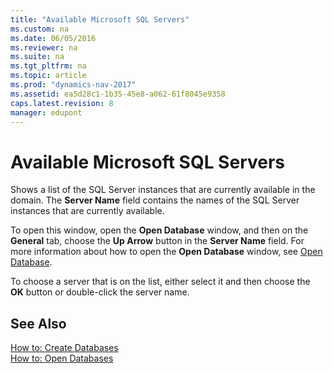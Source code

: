 ```yaml
---
title: "Available Microsoft SQL Servers"
ms.custom: na
ms.date: 06/05/2016
ms.reviewer: na
ms.suite: na
ms.tgt_pltfrm: na
ms.topic: article
ms.prod: "dynamics-nav-2017"
ms.assetid: ea5d28c1-1b35-45e8-a062-61f8045e9358
caps.latest.revision: 8
manager: edupont
---
```

# Available Microsoft SQL Servers
Shows a list of the SQL Server instances that are currently available in the domain. The **Server Name** field contains the names of the SQL Server instances that are currently available.  

 To open this window, open the **Open Database** window, and then on the **General** tab, choose the **Up Arrow** button in the **Server Name** field. For more information about how to open the **Open Database** window, see [Open Database](-$-S_2335-Open-Database-$-.md).  

 To choose a server that is on the list, either select it and then choose the **OK** button or double-click the server name.  

## See Also  
 [How to: Create Databases](../How-to--Create-Databases.md)   
 [How to: Open Databases](../How-to--Open-Databases.md)
